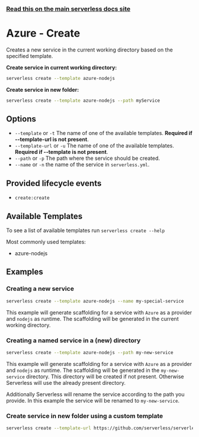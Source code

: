 <!--
title: Serverless Framework Commands - Azure Functions - Create
menuText: create
menuOrder: 1
description: Creates a new Service in your current working directory
layout: Doc
-->

<!-- DOCS-SITE-LINK:START automatically generated  -->
### [Read this on the main serverless docs site](https://www.serverless.com/framework/docs/providers/azure/cli-reference/create)
<!-- DOCS-SITE-LINK:END -->

# Azure - Create

Creates a new service in the current working directory based on the specified
template.

**Create service in current working directory:**

```bash
serverless create --template azure-nodejs
```

**Create service in new folder:**

```bash
serverless create --template azure-nodejs --path myService
```

## Options
- `--template` or `-t` The name of one of the available templates. **Required if --template-url is not present**.
- `--template-url` or `-u` The name of one of the available templates. **Required if --template is not present**.
- `--path` or `-p` The path where the service should be created.
- `--name` or `-n` the name of the service in `serverless.yml`.

## Provided lifecycle events
- `create:create`

## Available Templates

To see a list of available templates run `serverless create --help`

Most commonly used templates:

- azure-nodejs

## Examples

### Creating a new service

```bash
serverless create --template azure-nodejs --name my-special-service
```

This example will generate scaffolding for a service with `Azure` as a provider
and `nodejs` as runtime. The scaffolding will be generated in the current working
directory.

### Creating a named service in a (new) directory

```bash
serverless create --template azure-nodejs --path my-new-service
```

This example will generate scaffolding for a service with `Azure` as a provider
and `nodejs` as runtime. The scaffolding will be generated in the `my-new-
service` directory. This directory will be created if not present. Otherwise
Serverless will use the already present directory.

Additionally Serverless will rename the service according to the path you
provide. In this example the service will be renamed to `my-new-service`.

### Create service in new folder using a custom template

```bash
serverless create --template-url https://github.com/serverless/serverless/tree/master/lib/plugins/create/templates/azure-nodejs --path myService
```

